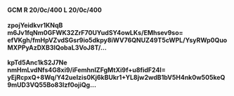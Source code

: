 #### GCM R 20/0c/400 L 20/0c/400
**zpojYeidkvr1KNqB**<br/>**m6Jv1fqNm0GFWK32ZrF70UYudSY4owLKs/EMhsev9so=**<br/>**efVKgh/fmHpVZvdSGsr9io5dkpy8iWV76QNUZ49T5cWPL/YsyRWp0QuoMXPPyAzDXB3IQobaL3VoJ8T/...**<br/><br/>
**kpTd5Anc1kS2J7Ne**<br/>**nmHmLvdNfs4G8xi9/iFemhnIZFgMtXi9f+u8fidF24I=**<br/>**yEjRcpxQ+8Wq/Y42ueIzis0Kj6kBUkr1+YL8jw2wdB1bV5H4nk0w505keQ9mUD3VQ55Bo83lzf0ojiQg...**